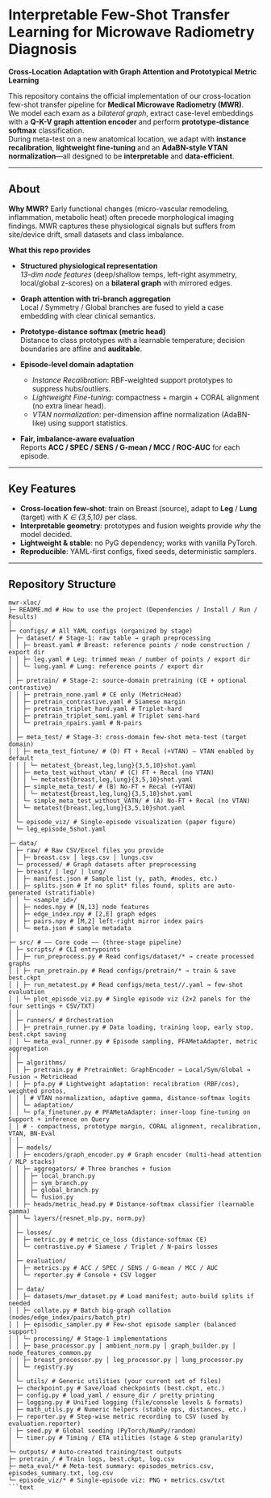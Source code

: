 # Interpretable Few-Shot Transfer Learning for Microwave Radiometry Diagnosis  
**Cross-Location Adaptation with Graph Attention and Prototypical Metric Learning**

This repository contains the official implementation of our cross-location few-shot transfer pipeline for **Medical Microwave Radiometry (MWR)**.  
We model each exam as a *bilateral graph*, extract case-level embeddings with a **Q-K-V graph attention encoder** and perform **prototype-distance softmax** classification.  
During meta-test on a new anatomical location, we adapt with **instance recalibration**, **lightweight fine-tuning** and an **AdaBN-style VTAN normalization**—all designed to be **interpretable** and **data-efficient**.

---

## About

**Why MWR?** Early functional changes (micro-vascular remodeling, inflammation, metabolic heat) often precede morphological imaging findings. MWR captures these physiological signals but suffers from site/device drift, small datasets and class imbalance.

**What this repo provides**

- **Structured physiological representation**  
  *13-dim node features* (deep/shallow temps, left-right asymmetry, local/global z-scores) on a **bilateral graph** with mirrored edges.

- **Graph attention with tri-branch aggregation**  
  Local / Symmetry / Global branches are fused to yield a case embedding with clear clinical semantics.

- **Prototype-distance softmax (metric head)**  
  Distance to class prototypes with a learnable temperature; decision boundaries are affine and **auditable**.

- **Episode-level domain adaptation**  
  - *Instance Recalibration*: RBF-weighted support prototypes to suppress hubs/outliers.  
  - *Lightweight Fine-tuning*: compactness + margin + CORAL alignment (no extra linear head).  
  - *VTAN normalization*: per-dimension affine normalization (AdaBN-like) using support statistics.

- **Fair, imbalance-aware evaluation**  
  Reports **ACC / SPEC / SENS / G-mean / MCC / ROC-AUC** for each episode.

---

## Key Features

- **Cross-location few-shot**: train on Breast (source), adapt to **Leg** / **Lung** (target) with *K ∈ {3,5,10}* per class.
- **Interpretable geometry**: prototypes and fusion weights provide *why* the model decided.
- **Lightweight & stable**: no PyG dependency; works with vanilla PyTorch.
- **Reproducible**: YAML-first configs, fixed seeds, deterministic samplers.

---

## Repository Structure
```text
mwr-xloc/
├─ README.md # How to use the project (Dependencies / Install / Run / Results)
│
├─ configs/ # All YAML configs (organized by stage)
│ ├─ dataset/ # Stage-1: raw table → graph preprocessing
│ │ ├─ breast.yaml # Breast: reference points / node construction / export dir
│ │ ├─ leg.yaml # Leg: trimmed mean / number of points / export dir
│ │ └─ lung.yaml # Lung: reference points / export dir
│ │
│ ├─ pretrain/ # Stage-2: source-domain pretraining (CE + optional contrastive)
│ │ ├─ pretrain_none.yaml # CE only (MetricHead)
│ │ ├─ pretrain_contrastive.yaml # Siamese margin
│ │ ├─ pretrain_triplet_hard.yaml # Triplet-hard
│ │ ├─ pretrain_triplet_semi.yaml # Triplet semi-hard
│ │ └─ pretrain_npairs.yaml # N-pairs
│ │
│ ├─ meta_test/ # Stage-3: cross-domain few-shot meta-test (target domain)
│ │ ├─ meta_test_fintune/ # (D) FT + Recal (+VTAN) — VTAN enabled by default
│ │ │ └─ metatest_{breast,leg,lung}{3,5,10}shot.yaml
│ │ ├─ meta_test_without_vtan/ # (C) FT + Recal (no VTAN)
│ │ │ └─ metatest{breast,leg,lung}{3,5,10}shot.yaml
│ │ ├─ simple_meta_test/ # (B) No-FT + Recal (+VTAN)
│ │ │ └─ metatest{breast,leg,lung}{3,5,10}shot.yaml
│ │ └─ simple_meta_test_without_VATN/ # (A) No-FT + Recal (no VTAN)
│ │ └─ metatest{breast,leg,lung}{3,5,10}shot.yaml
│ │
│ └─ episode_viz/ # Single-episode visualization (paper figure)
│ └─ leg_episode_5shot.yaml
│
├─ data/
│ ├─ raw/ # Raw CSV/Excel files you provide
│ │ ├─ breast.csv │ legs.csv │ lungs.csv
│ └─ processed/ # Graph datasets after preprocessing
│ ├─ breast/ | leg/ | lung/
│ │ ├─ manifest.json # Sample list (y, path, #nodes, etc.)
│ │ ├─ splits.json # If no split* files found, splits are auto-generated (stratifiable)
│ │ └─ <sample_id>/
│ │ ├─ nodes.npy # [N,13] node features
│ │ ├─ edge_index.npy # [2,E] graph edges
│ │ ├─ pairs.npy # [M,2] left-right mirror index pairs
│ │ └─ meta.json # sample metadata
│
├─ src/ # —— Core code —— (three-stage pipeline)
│ ├─ scripts/ # CLI entrypoints
│ │ ├─ run_preprocess.py # Read configs/dataset/* → create processed graphs
│ │ ├─ run_pretrain.py # Read configs/pretrain/* → train & save best.ckpt
│ │ ├─ run_metatest.py # Read configs/meta_test//.yaml → few-shot evaluation
│ │ └─ plot_episode_viz.py # Single episode viz (2×2 panels for the four settings + CSV/TXT)
│ │
│ ├─ runners/ # Orchestration
│ │ ├─ pretrain_runner.py # Data loading, training loop, early stop, best.ckpt saving
│ │ └─ meta_eval_runner.py # Episode sampling, PFAMetaAdapter, metric aggregation
│ │
│ ├─ algorithms/
│ │ ├─ pretrain.py # PretrainNet: GraphEncoder → Local/Sym/Global → Fusion → MetricHead
│ │ ├─ pfa.py # Lightweight adaptation: recalibration (RBF/cos), weighted protos,
│ │ │ # VTAN normalization, adaptive gamma, distance-softmax logits
│ │ └─ adaptation/
│ │ └─ pfa_finetuner.py # PFAMetaAdapter: inner-loop fine-tuning on Support + inference on Query
│ │ # - compactness, prototype margin, CORAL alignment, recalibration, VTAN, BN-Eval
│ │
│ ├─ models/
│ │ ├─ encoders/graph_encoder.py # Graph encoder (multi-head attention / MLP stacks)
│ │ ├─ aggregators/ # Three branches + fusion
│ │ │ ├─ local_branch.py
│ │ │ ├─ sym_branch.py
│ │ │ ├─ global_branch.py
│ │ │ └─ fusion.py
│ │ ├─ heads/metric_head.py # Distance-softmax classifier (learnable gamma)
│ │ └─ layers/{resnet_mlp.py, norm.py}
│ │
│ ├─ losses/
│ │ ├─ metric.py # metric_ce_loss (distance-softmax CE)
│ │ └─ contrastive.py # Siamese / Triplet / N-pairs losses
│ │
│ ├─ evaluation/
│ │ ├─ metrics.py # ACC / SPEC / SENS / G-mean / MCC / AUC
│ │ └─ reporter.py # Console + CSV logger
│ │
│ ├─ data/
│ │ ├─ datasets/mwr_dataset.py # Load manifest; auto-build splits if needed
│ │ ├─ collate.py # Batch big-graph collation (nodes/edge_index/pairs/batch_ptr)
│ │ ├─ episodic_sampler.py # Few-shot episode sampler (balanced support)
│ │ └─ processing/ # Stage-1 implementations
│ │ ├─ base_processor.py │ ambient_norm.py │ graph_builder.py │ node_features_common.py
│ │ ├─ breast_processor.py │ leg_processor.py │ lung_processor.py
│ │ └─ registry.py
│ │
│ └─ utils/ # Generic utilities (your current set of files)
│ ├─ checkpoint.py # Save/load checkpoints (best.ckpt, etc.)
│ ├─ config.py # load_yaml / ensure_dir / pretty printing
│ ├─ logging.py # Unified logging (file/console levels & formats)
│ ├─ math_utils.py # Numeric helpers (stable ops, distances, etc.)
│ ├─ reporter.py # Step-wise metric recording to CSV (used by evaluation.reporter)
│ ├─ seed.py # Global seeding (PyTorch/NumPy/random)
│ └─ timer.py # Timing / ETA utilities (stage & step granularity)
│
└─ outputs/ # Auto-created training/test outputs
├─ pretrain_/ # Train logs, best.ckpt, log.csv
├─ meta_eval/* # Meta-test summary: episodes_metrics.csv, episodes_summary.txt, log.csv
└─ episode_viz/* # Single-episode viz: PNG + metrics.csv/txt
```text
